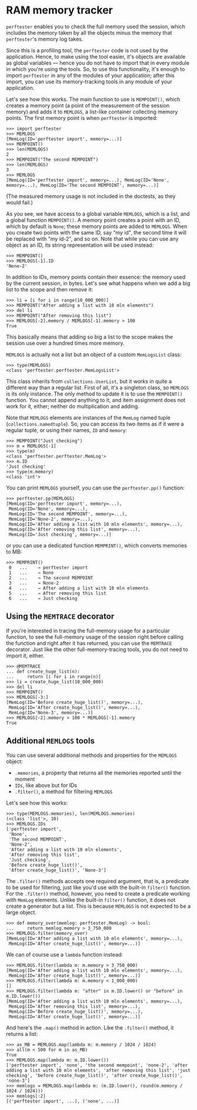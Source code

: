 # RAM memory tracker

`perftester` enables you to check the full memory used the session, which includes the memory taken by all the objects minus the memory that `perftester`'s memory log takes.

Since this is a profiling tool, the `perftester` code is not used by the application. Hence, to make using the tool easier, it's objects are available as global variables — hence you do not have to import that in every module in which you're using the tools. So, to use this functionality, it's enough to import `perftester` in any of the modules of your application; after this import, you can use its memory-tracking tools in any module of your application.

Let's see how this works. The main function to use is `MEMPOINT()`, which creates a memory point (a point of the measurement of the session memory) and adds it to `MEMLOGS`, a list-like container collecting memory points. The first memory point is when `perftester` is imported:

```python-repl
>>> import perftester
>>> MEMLOGS
[MemLog(ID='perftester import', memory=...)]
>>> MEMPOINT()
>>> len(MEMLOGS)
2
>>> MEMPOINT("The second MEMPOINT")
>>> len(MEMLOGS)
3
>>> MEMLOGS
[MemLog(ID='perftester import', memory=...), MemLog(ID='None', memory=...), MemLog(ID='The second MEMPOINT', memory=...)]

```

(The measured memory usage is not included in the doctests, as they would fail.)

As you see, we have access to a global variable `MEMLOGS`, which is a list, and a global function `MEMPOINT()`. A memory point creates a point with an ID, which by default is `None`; these memory points are added to `MEMLOGS`. When you create two points with the same ID, say "my id", the second time it will be replaced with "my id-2", and so on. Note that while you can use any object as an ID, its string representation will be used instead:

```python-repl
>>> MEMPOINT()
>>> MEMLOGS[-1].ID
'None-2'

```

In addition to IDs, memory points contain their essence: the memory used by the current session, in bytes. Let's see what happens when we add a big list to the scope and then remove it:

```python-repl
>>> li = [i for i in range(10_000_000)]
>>> MEMPOINT("After adding a list with 10 mln elements")
>>> del li
>>> MEMPOINT("After removing this list")
>>> MEMLOGS[-2].memory / MEMLOGS[-1].memory > 100
True

```

This basically means that adding so big a list to the scope makes the session use over a hundred times more memory.

`MEMLOGS` is actually not a list but an object of a custom `MemLogsList` class:

```python-repl
>>> type(MEMLOGS)
<class 'perftester.perftester.MemLogsList'>

```

This class inherits from `collections.UserList`, but it works in quite a different way than a regular list. First of all, it's a singleton class, so `MEMLOGS` is its only instance. The only method to update it is to use the `MEMPOINT()` function. You cannot append anything to it, and item assignment does not work for it, either; neither do multiplication and adding.

Note that `MEMLOGS` elements are instances of the `MemLog` named tuple (`collections.namedtuple`). So, you can access its two items as if it were a regular tuple, or using their names, `ID` and `memory`:

```python-repl
>>> MEMPOINT("Just checking")
>>> m = MEMLOGS[-1]
>>> type(m)
<class 'perftester.perftester.MemLog'>
>>> m.ID
'Just checking'
>>> type(m.memory)
<class 'int'>

```

You can print `MEMLOGS` yourself, you can use the `perftester.pp()` function:

```python-repl
>>> perftester.pp(MEMLOGS)
[MemLog(ID='perftester import', memory=...),
 MemLog(ID='None', memory=...),
 MemLog(ID='The second MEMPOINT', memory=...),
 MemLog(ID='None-2', memory=...),
 MemLog(ID='After adding a list with 10 mln elements', memory=...),
 MemLog(ID='After removing this list', memory=...),
 MemLog(ID='Just checking', memory=...)]

```

or you can use a dedicated function `MEMPRINT()`, which converts memories to MB:

```python-repl
>>> MEMPRINT()
 0   ...    → perftester import
 1   ...    → None
 2   ...    → The second MEMPOINT
 3   ...    → None-2
 4   ...    → After adding a list with 10 mln elements
 5   ...    → After removing this list
 6   ...    → Just checking

```

## Using the `MEMTRACE` decorator

If you're interested in tracing the full-memory usage for a particular function, to see the full-memory usage of the session right before calling the function and right after it has returned, you can use the `MEMTRACE` decorator. Just like the other full-memory-tracing tools, you do not need to import it, either.

```python-repl
>>> @MEMTRACE
... def create_huge_list(n):
...     return [i for i in range(n)]
>>> li = create_huge_list(10_000_000)
>>> del li
>>> MEMPOINT()
>>> MEMLOGS[-3:]
[MemLog(ID='Before create_huge_list()', memory=...),
 MemLog(ID='After create_huge_list()', memory=...),
 MemLog(ID='None-3', memory=...)]
>>> MEMLOGS[-2].memory > 100 * MEMLOGS[-1].memory
True

```

## Additional `MEMLOGS` tools

You can use several additional methods and properties for the `MEMLOGS` object:

* `.memories`, a property that returns all the memories reported until the moment
* `IDs`, like above but for IDs
* `.filter()`, a method for filtering `MEMLOGS`

Let's see how this works:

```python-repl
>>> type(MEMLOGS.memories), len(MEMLOGS.memories)
(<class 'list'>, 10)
>>> MEMLOGS.IDs
['perftester import',
 'None',
 'The second MEMPOINT',
 'None-2',
 'After adding a list with 10 mln elements',
 'After removing this list',
 'Just checking',
 'Before create_huge_list()',
 'After create_huge_list()', 'None-3']

```

The `.filter()` methods accepts one required argument, that is, a predicate to be used for filtering, just like you'd use with the built-in `filter()` function. For the `.filter()` method, however, you need to create a predicate working with `MemLog` elements. Unlike the built-in `filter()` function, it does not create a generator but a list. This is because `MEMLOGS` is not expected to be a large object.

```python-repl
>>> def memory_over(memlog: perftester.MemLog) -> bool:
...     return memlog.memory > 3_750_000
>>> MEMLOGS.filter(memory_over)
[MemLog(ID='After adding a list with 10 mln elements', memory=...),
 MemLog(ID='After create_huge_list()', memory=...)]

```

We can of course use a `lambda` function instead:

```python-repl
>>> MEMLOGS.filter(lambda m: m.memory > 3_750_000)
[MemLog(ID='After adding a list with 10 mln elements', memory=...),
 MemLog(ID='After create_huge_list()', memory=...)]
>>> MEMLOGS.filter(lambda m: m.memory < 1_000_000)
[]
>>> MEMLOGS.filter(lambda m: "after" in m.ID.lower() or "before" in m.ID.lower())
[MemLog(ID='After adding a list with 10 mln elements', memory=...),
 MemLog(ID='After removing this list', memory=...),
 MemLog(ID='Before create_huge_list()', memory=...),
 MemLog(ID='After create_huge_list()', memory=...)]

```

And here's the `.map()` method in action. Like the `.filter()` method, it returns a list:

```python-repl
>>> as_MB = MEMLOGS.map(lambda m: m.memory / 1024 / 1024)
>>> all(m < 500 for m in as_MB)
True
>>> MEMLOGS.map(lambda m: m.ID.lower())
['perftester import', 'none', 'the second mempoint', 'none-2', 'after adding a list with 10 mln elements', 'after removing this list', 'just checking', 'before create_huge_list()', 'after create_huge_list()', 'none-3']
>>> memlogs = MEMLOGS.map(lambda m: (m.ID.lower(), round(m.memory / 1024 / 1024)))
>>> memlogs[:2]
[('perftester import', ...), ('none', ...)]

```
